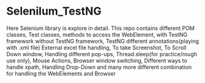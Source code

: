 # Selenilum_TestNG
Here Selenium library is explore in detail. This repo contains different POM classes, Test classes, methods to access the WebElement, with TestNG framework without TestNG framework, TestNG different annotations(playing with .xml file) External excel file handling, To take Screenshot, To Scroll Down window, Handling different pop-ups, Thread.sleep(for practice/rough use only), Mouse Actions, Browser window switching, Different ways to handle xpath, Handling Drop-Down and many more different combination for handling the WebElements and Browser

